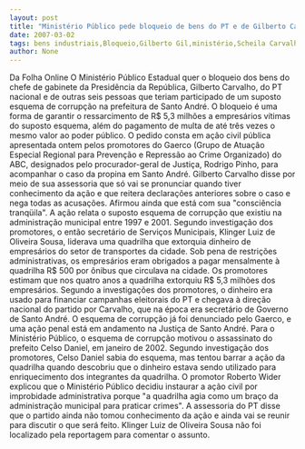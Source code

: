 ```yaml
---
layout: post
title: "Ministério Público pede bloqueio de bens do PT e de Gilberto Carvalho "
date: 2007-03-02
tags: bens industriais,Bloqueio,Gilberto Gil,ministério,Scheila Carvalho
author: None
---
```

Da Folha Online
O Ministério Público Estadual quer o bloqueio dos bens do chefe de gabinete da Presidência da República, Gilberto Carvalho, do PT nacional e de outras seis pessoas que teriam participado de um suposto esquema de corrupção na prefeitura de Santo André.
O bloqueio é uma forma de garantir o ressarcimento de R$ 5,3 milhões a empresários vítimas do suposto esquema, além do pagamento de multa de até três vezes o mesmo valor ao poder público.
O pedido consta em ação civil pública apresentada ontem pelos promotores do Gaerco (Grupo de Atuação Especial Regional para Prevenção e Repressão ao Crime Organizado) do ABC, designados pelo procurador-geral de Justiça, Rodrigo Pinho, para acompanhar o caso da propina em Santo André.
Gilberto Carvalho disse por meio de sua assessoria que só vai se pronunciar quando tiver conhecimento da ação e que reitera declarações anteriores sobre o caso e nega todas as acusações. Afirmou ainda que está com sua \"consciência tranqüila\".
A ação relata o suposto esquema de corrupção que existiu na administração municipal entre 1997 e 2001. Segundo investigação dos promotores, o então secretário de Serviços Municipais, Klinger Luiz de Oliveira Sousa, liderava uma quadrilha que extorquia dinheiro de empresários do setor de transportes da cidade.
Sob pena de restrições administrativas, os empresários eram obrigados a pagar mensalmente à quadrilha R$ 500 por ônibus que circulava na cidade. Os promotores estimam que nos quatro anos a quadrilha extorquiu R$ 5,3 milhões dos empresários.
Segundo a investigações dos promotores, o dinheiro era usado para financiar campanhas eleitorais do PT e chegava à direção nacional do partido por Carvalho, que na época era secretário de Governo de Santo André.
O esquema de corrupção já foi denunciado pelo Gaerco, e uma ação penal está em andamento na Justiça de Santo André. Para o Ministério Público, o esquema de corrupção motivou o assassinato do prefeito Celso Daniel, em janeiro de 2002.
Segundo investigação dos promotores, Celso Daniel sabia do esquema, mas tentou barrar a ação da quadrilha quando descobriu que o dinheiro estava sendo utilizado para enriquecimento dos integrantes da quadrilha.
O promotor Roberto Wider explicou que o Ministério Público decidiu instaurar a ação civil por improbidade administrativa porque \"a quadrilha agia como um braço da administração municipal para praticar crimes\".
A assessoria do PT disse que o partido ainda não tomou conhecimento da ação e ainda vai se reunir para discutir o que será feito.
Klinger Luiz de Oliveira Sousa não foi localizado pela reportagem para comentar o assunto. 